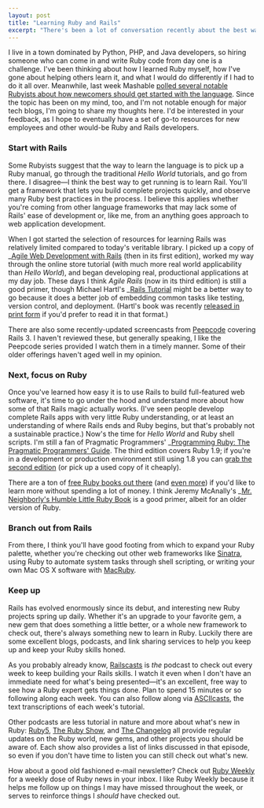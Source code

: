 ```yaml
---
layout: post
title: "Learning Ruby and Rails"
excerpt: "There's been a lot of conversation recently about the best ways to get started with Ruby. Here's my take on the subject, based on how I learned Ruby back in 2005 and what I'd do differently today."
---
```


I live in a town dominated by Python, PHP, and Java developers, so hiring someone who can come in and write Ruby code from day one is a challenge. I've been thinking about how I learned Ruby myself, how I've gone about helping others learn it, and what I would do differently if I had to do it all over. Meanwhile, last week Mashable [polled several notable Rubyists about how newcomers should get started with the language](http://mashable.com/2011/01/14/ruby-on-rails-for-beginners/). Since the topic has been on my mind, too, and I'm not notable enough for major tech blogs, I'm going to share my thoughts here. I'd be interested in your feedback, as I hope to eventually have a set of go-to resources for new employees and other would-be Ruby and Rails developers.

### Start with Rails

Some Rubyists suggest that the way to learn the language is to pick up a Ruby manual, go through the traditional _Hello World_ tutorials, and go from there. I disagree&mdash;I think the best way to get running is to learn Rail. You'll get a framework that lets you build complete projects quickly, and observe many Ruby best practices in the process. I believe this applies whether you're coming from other language frameworks that may lack some of Rails' ease of development or, like me, from an anything goes approach to web application development.

When I got started the selection of resources for learning Rails was relatively limited compared to today's veritable library. I picked up a copy of _[Agile Web Development with Rails](http://amzn.to/n3NP4S_) (then in its first edition), worked my way through the online store tutorial (with much more real world applicability than _Hello World_), and began developing real, productional applications at my day job. These days I think _Agile Rails_ (now in its third edition) is still a good primer, though Michael Hartl's _[Rails Tutorial](http://railstutorial.org/_) might be a better way to go because it does a better job of embedding common tasks like testing, version control, and deployment. (Hartl's book was recently [released in print form](http://amzn.to/ovOHFn) if you'd prefer to read it in that format.)

There are also some recently-updated screencasts from [Peepcode](http://peepcode.com/) covering Rails 3. I haven't reviewed these, but generally speaking, I like the Peepcode series provided I watch them in a timely manner. Some of their older offerings haven't aged well in my opinion.

### Next, focus on Ruby

Once you've learned how easy it is to use Rails to build full-featured web software, it's time to go under the hood and understand more about how some of that Rails magic actually works. (I've seen people develop complete Rails apps with very little Ruby understanding, or at least an understanding of where Rails ends and Ruby begins, but that's probably not a sustainable practice.) Now's the time for _Hello World_ and Ruby shell scripts. I'm still a fan of Pragmatic Programmers' _[Programming Ruby: The Pragmatic Programmers' Guide](http://amzn.to/rn1G2b_). The third edition covers Ruby 1.9; if you're in a development or production environment still using 1.8 you can [grab the second edition](http://amzn.to/oWYAwN) (or pick up a used copy of it cheaply).

There are a ton of [free Ruby books out there](http://everydayrails.com/2010/07/28/free-ruby-rails-books.html) (and [even more](http://everydayrails.com/2010/08/04/more-free-ruby-rails-books.html)) if you'd like to learn more without spending a lot of money. I think Jeremy McAnally's _[Mr. Neighborly's Humble Little Ruby Book](http://humblelittlerubybook.com/_) is a good primer, albeit for an older version of Ruby. 

### Branch out from Rails

From there, I think you'll have good footing from which to expand your Ruby palette, whether you're checking out other web frameworks like [Sinatra](http://www.sinatrarb.com/), using Ruby to automate system tasks through shell scripting, or writing your own Mac OS X software with [MacRuby](http://www.macruby.org/).

### Keep up

Rails has evolved enormously since its debut, and interesting new Ruby projects spring up daily. Whether it's an upgrade to your favorite gem, a new gem that does something a little better, or a whole new framework to check out, there's always something new to learn in Ruby. Luckily there are some excellent blogs, podcasts, and link sharing services to help you keep up and keep your Ruby skills honed.

As you probably already know, [Railscasts](http://railscasts.com/) is _the_ podcast to check out every week to keep building your Rails skills. I watch it even when I don't have an immediate need for what's being presented&mdash;it's an excellent, free way to see how a Ruby expert gets things done. Plan to spend 15 minutes or so following along each week. You can also follow along via [ASCIIcasts](http://asciicasts.com/), the text transcriptions of each week's tutorial.

Other podcasts are less tutorial in nature and more about what's new in Ruby: [Ruby5](http://ruby5.envylabs.com/), [The Ruby Show](http://5by5.tv/rubyshow), and [The Changelog](http://thechangelog.com/) all provide regular updates on the Ruby world, new gems, and other projects you should be aware of. Each show also provides a list of links discussed in that episode, so even if you don't have time to listen you can still check out what's new.

How about a good old fashioned e-mail newsletter? Check out [Ruby Weekly](http://rubyweekly.com/) for a weekly dose of Ruby news in your inbox. I like Ruby Weekly because it helps me follow up on things I may have missed throughout the week, or serves to reinforce things I _should_ have checked out.

